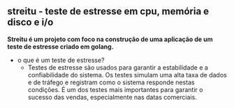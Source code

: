 ## streitu - teste de estresse em cpu, memória e disco e i/o
**Streitu é um projeto com foco na construção de uma aplicação de um teste de estresse criado em golang.**

-  o que é um teste de estresse?
    -  Testes de estresse são usados para garantir a estabilidade e a confiabilidade do sistema. Os testes simulam uma alta taxa de dados e de tráfego e registram como o sistema responde nestas condições. É um dos testes mais importantes para garantir o sucesso das vendas, especialmente nas datas comerciais.
